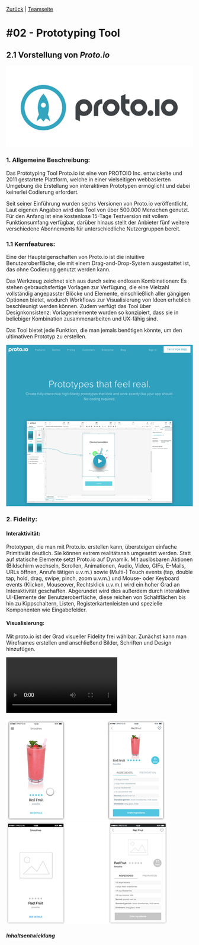 [Zurück](https://github.com/milena-sagert/IFD-WiSe20-21) | [Teamseite](https://webuser.hs-furtwangen.de/~rag/lehre/WiSe20-21/IFD/Kursinhalt/Team/)
# #02 - Prototyping Tool
## 2.1 Vorstellung von *Proto.io*

![Proto.io](img/protoio.png "Logo")


### 1. Allgemeine Beschreibung:

Das Prototyping Tool Proto.io ist eine von PROTOIO Inc. entwickelte und 2011 gestartete Plattform, welche in einer vielseitigen webbasierten Umgebung die Erstellung von interaktiven Prototypen ermöglicht und dabei keinerlei Codierung erfordert.

Seit seiner Einführung wurden sechs Versionen von Proto.io veröffentlicht. Laut eigenen Angaben wird das Tool von über 500.000 Menschen genutzt. Für den Anfang ist eine kostenlose 15-Tage Testversion mit vollem Funktionsumfang verfügbar, darüber hinaus stellt der Anbieter fünf weitere verschiedene Abonnements für unterschiedliche Nutzergruppen bereit. 

### 1.1 Kernfeatures:

Eine der Haupteigenschaften von Proto.io ist die intuitive Benutzeroberfläche, die mit einem Drag-and-Drop-System ausgestattet ist, das ohne Codierung genutzt werden kann. 

Das Werkzeug zeichnet sich aus durch seine endlosen Kombinationen: Es stehen gebrauchsfertige Vorlagen zur Verfügung, die eine Vielzahl vollständig angepasster Blöcke und Elemente, einschließlich aller gängigen Optionen bietet, wodurch Workflows zur Visualisierung von Ideen erheblich beschleunigt werden können. Zudem verfügt das Tool über Designkonsistenz: Vorlagenelemente wurden so konzipiert, dass sie in beliebiger Kombination zusammenarbeiten und UX-fähig sind.

Das Tool bietet jede Funktion, die man jemals benötigen könnte, um den ultimativen Prototyp zu erstellen.


![Homescreen](img/homescreen.png "Homescreen - Proto.io")


### 2. Fidelity: 

#### Interaktivität:

Prototypen, die man mit Proto.io. erstellen kann, übersteigen einfache Primitiviät deutlich. Sie können extrem realitätsnah umgesetzt werden. Statt auf statische Elemente setzt Proto.io auf Dynamik. Mit auslösbaren Aktionen (Bildschirm wechseln, Scrollen, Animationen, Audio, Video, GIFs, E-Mails, URLs öffnen, Anrufe tätigen u.v.m.)
sowie (Multi-) Touch events (tap, double tap, hold, drag, swipe, pinch, zoom u.v.m.) und Mouse- oder Keyboard events (Klicken, Mouseover, Rechtsklick u.v.m.) wird ein hoher Grad an Interaktivität geschaffen. Abgerundet wird dies außerdem durch interaktive UI-Elemente der Benutzeroberfläche, diese reichen von Schaltflächen bis hin zu Kippschaltern, Listen, Registerkartenleisten und spezielle Komponenten wie Eingabefelder.


#### Visualisierung:

Mit proto.io ist der Grad visueller Fidelity frei wählbar. Zunächst kann man Wireframes erstellen und anschließend Bilder, Schriften und Design hinzufügen.

![Visualierung](img/visuell_540.mp4 "Visualisierung1")

![Visualisierung](img/visualisierung1.png "Visualisierung1")
![Visualisierung](img/visualisierung2.png "Visualisierung2")

##### Inhaltsentwicklung
